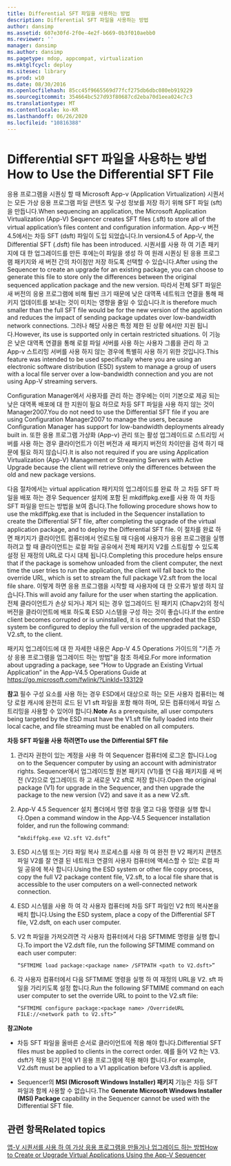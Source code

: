 ```yaml
---
title: Differential SFT 파일을 사용하는 방법
description: Differential SFT 파일을 사용하는 방법
author: dansimp
ms.assetid: 607e30fd-2f0e-4e2f-b669-0b3f010aebb0
ms.reviewer: ''
manager: dansimp
ms.author: dansimp
ms.pagetype: mdop, appcompat, virtualization
ms.mktglfcycl: deploy
ms.sitesec: library
ms.prod: w10
ms.date: 08/30/2016
ms.openlocfilehash: 85cc45f9665569d77fcf275db6dbc080eb919229
ms.sourcegitcommit: 354664bc527d93f80687cd2eba70d1eea024c7c3
ms.translationtype: MT
ms.contentlocale: ko-KR
ms.lasthandoff: 06/26/2020
ms.locfileid: "10816388"
---
```

# <span data-ttu-id="ecc50-103">Differential SFT 파일을 사용하는 방법</span><span class="sxs-lookup"><span data-stu-id="ecc50-103">How to Use the Differential SFT File</span></span>


<span data-ttu-id="ecc50-104">응용 프로그램을 시퀀싱 할 때 Microsoft App-v (Application Virtualization) 시퀀서는 모든 가상 응용 프로그램 파일 콘텐츠 및 구성 정보를 저장 하기 위해 SFT 파일 (sft)을 만듭니다.</span><span class="sxs-lookup"><span data-stu-id="ecc50-104">When sequencing an application, the Microsoft Application Virtualization (App-V) Sequencer creates SFT files (.sft) to store all of the virtual application’s files content and configuration information.</span></span> <span data-ttu-id="ecc50-105">App-v 버전 4.5에서는 차등 SFT (dsft) 파일이 도입 되었습니다.</span><span class="sxs-lookup"><span data-stu-id="ecc50-105">In version4.5 of App-V, the Differential SFT (.dsft) file has been introduced.</span></span> <span data-ttu-id="ecc50-106">시퀀서를 사용 하 여 기존 패키지에 대 한 업그레이드를 만든 후에는이 파일을 생성 하 여 원래 시퀀싱 된 응용 프로그램 패키지와 새 버전 간의 차이점만 저장 하도록 선택할 수 있습니다.</span><span class="sxs-lookup"><span data-stu-id="ecc50-106">After using the Sequencer to create an upgrade for an existing package, you can choose to generate this file to store only the differences between the original sequenced application package and the new version.</span></span> <span data-ttu-id="ecc50-107">따라서 전체 SFT 파일은 새 버전의 응용 프로그램에 비해 훨씬 크기 때문에 낮은 대역폭 네트워크 연결을 통해 패키지 업데이트를 보내는 것이 미치는 영향을 줄일 수 있습니다.</span><span class="sxs-lookup"><span data-stu-id="ecc50-107">It is therefore much smaller than the full SFT file would be for the new version of the application and reduces the impact of sending package updates over low-bandwidth network connections.</span></span> <span data-ttu-id="ecc50-108">그러나 해당 사용은 특정 제한 된 상황 에서만 지원 됩니다.</span><span class="sxs-lookup"><span data-stu-id="ecc50-108">However, its use is supported only in certain restricted situations.</span></span> <span data-ttu-id="ecc50-109">이 기능은 낮은 대역폭 연결을 통해 로컬 파일 서버를 사용 하는 사용자 그룹을 관리 하 고 App-v 스트리밍 서버를 사용 하지 않는 경우에 특별히 사용 하기 위한 것입니다.</span><span class="sxs-lookup"><span data-stu-id="ecc50-109">This feature was intended to be used specifically where you are using an electronic software distribution (ESD) system to manage a group of users with a local file server over a low-bandwidth connection and you are not using App-V streaming servers.</span></span>

<span data-ttu-id="ecc50-110">Configuration Manager에서 사용자를 관리 하는 경우에는 이미 기본으로 제공 되는 낮은 대역폭 배포에 대 한 지원이 필요 하므로 차등 SFT 파일을 사용 하지 않는 것이 Manager2007.</span><span class="sxs-lookup"><span data-stu-id="ecc50-110">You do not need to use the Differential SFT file if you are using Configuration Manager2007 to manage the users, because Configuration Manager has support for low-bandwidth deployments already built in.</span></span> <span data-ttu-id="ecc50-111">또한 응용 프로그램 가상화 (App-v) 관리 또는 활성 업그레이드로 스트리밍 서버를 사용 하는 경우 클라이언트가 이전 버전과 새 패키지 버전의 차이만을 검색 하기 때문에 필요 하지 않습니다.</span><span class="sxs-lookup"><span data-stu-id="ecc50-111">It is also not required if you are using Application Virtualization (App-V) Management or Streaming Servers with Active Upgrade because the client will retrieve only the differences between the old and new package versions.</span></span>

<span data-ttu-id="ecc50-112">다음 절차에서는 virtual application 패키지의 업그레이드를 완료 하 고 차등 SFT 파일을 배포 하는 경우 Sequencer 설치에 포함 된 mkdiffpkg.exe를 사용 하 여 차등 SFT 파일을 만드는 방법을 보여 줍니다.</span><span class="sxs-lookup"><span data-stu-id="ecc50-112">The following procedure shows how to use the mkdiffpkg.exe that is included in the Sequencer installation to create the Differential SFT file, after completing the upgrade of the virtual application package, and to deploy the Differential SFT file.</span></span> <span data-ttu-id="ecc50-113">이 절차를 완료 하면 패키지가 클라이언트 컴퓨터에서 언로드될 때 다음에 사용자가 응용 프로그램을 실행 하려고 할 때 클라이언트는 로컬 파일 공유에서 전체 패키지 V2를 스트림할 수 있도록 설정 된 재정의 URL로 다시 대체 됩니다.</span><span class="sxs-lookup"><span data-stu-id="ecc50-113">Completing this procedure helps ensure that if the package is somehow unloaded from the client computer, the next time the user tries to run the application, the client will fall back to the override URL, which is set to stream the full package V2.sft from the local file share.</span></span> <span data-ttu-id="ecc50-114">이렇게 하면 응용 프로그램을 시작할 때 사용자에 대 한 오류가 발생 하지 않습니다.</span><span class="sxs-lookup"><span data-stu-id="ecc50-114">This will avoid any failure for the user when starting the application.</span></span> <span data-ttu-id="ecc50-115">전체 클라이언트가 손상 되거나 제거 되는 경우 업그레이드 된 패키지 (Chapv2)의 정식 버전을 클라이언트에 배포 하도록 ESD 시스템을 구성 하는 것이 좋습니다.</span><span class="sxs-lookup"><span data-stu-id="ecc50-115">If the entire client becomes corrupted or is uninstalled, it is recommended that the ESD system be configured to deploy the full version of the upgraded package, V2.sft, to the client.</span></span>

<span data-ttu-id="ecc50-116">패키지 업그레이드에 대 한 자세한 내용은 App-V 4.5 Operations 가이드의 "기존 가상 응용 프로그램을 업그레이드 하는 방법"을 참조 하세요.</span><span class="sxs-lookup"><span data-stu-id="ecc50-116">For more information about upgrading a package, see “How to Upgrade an Existing Virtual Application” in the App-V4.5 Operations Guide at</span></span> <https://go.microsoft.com/fwlink/?LinkId=133129>

<span data-ttu-id="ecc50-117">**참고**  필수 구성 요소를 사용 하는 경우 ESD에서 대상으로 하는 모든 사용자 컴퓨터는 해당 로컬 캐시에 완전히 로드 된 V1 sft 파일을 포함 해야 하며, 모든 컴퓨터에서 파일 스트리밍을 사용할 수 있어야 합니다.</span><span class="sxs-lookup"><span data-stu-id="ecc50-117">**Note** As a prerequisite, all user computers being targeted by the ESD must have the V1.sft file fully loaded into their local cache, and file streaming must be enabled on all computers.</span></span>

 

**<span data-ttu-id="ecc50-118">차등 SFT 파일을 사용 하려면</span><span class="sxs-lookup"><span data-stu-id="ecc50-118">To use the Differential SFT file</span></span>**

1.  <span data-ttu-id="ecc50-119">관리자 권한이 있는 계정을 사용 하 여 Sequencer 컴퓨터에 로그온 합니다.</span><span class="sxs-lookup"><span data-stu-id="ecc50-119">Log on to the Sequencer computer by using an account with administrator rights.</span></span> <span data-ttu-id="ecc50-120">Sequencer에서 업그레이드할 원본 패키지 (V1)를 연 다음 패키지를 새 버전 (V2)으로 업그레이드 하 고 새로운 V2 sft로 저장 합니다.</span><span class="sxs-lookup"><span data-stu-id="ecc50-120">Open the original package (V1) for upgrade in the Sequencer, and then upgrade the package to the new version (V2) and save it as a new V2.sft.</span></span>

2.  <span data-ttu-id="ecc50-121">App-V 4.5 Sequencer 설치 폴더에서 명령 창을 열고 다음 명령을 실행 합니다.</span><span class="sxs-lookup"><span data-stu-id="ecc50-121">Open a command window in the App-V4.5 Sequencer installation folder, and run the following command:</span></span>

    `“mkdiffpkg.exe V2.sft V2.dsft”`

3.  <span data-ttu-id="ecc50-122">ESD 시스템 또는 기타 파일 복사 프로세스를 사용 하 여 완전 한 V2 패키지 콘텐츠 파일 V2를 잘 연결 된 네트워크 연결의 사용자 컴퓨터에 액세스할 수 있는 로컬 파일 공유에 복사 합니다.</span><span class="sxs-lookup"><span data-stu-id="ecc50-122">Using the ESD system or other file copy process, copy the full V2 package content file, V2.sft, to a local file share that is accessible to the user computers on a well-connected network connection.</span></span>

4.  <span data-ttu-id="ecc50-123">ESD 시스템을 사용 하 여 각 사용자 컴퓨터에 차등 SFT 파일인 V2 ft의 복사본을 배치 합니다.</span><span class="sxs-lookup"><span data-stu-id="ecc50-123">Using the ESD system, place a copy of the Differential SFT file, V2.dsft, on each user computer.</span></span>

5.  <span data-ttu-id="ecc50-124">V2 ft 파일을 가져오려면 각 사용자 컴퓨터에서 다음 SFTMIME 명령을 실행 합니다.</span><span class="sxs-lookup"><span data-stu-id="ecc50-124">To import the V2.dsft file, run the following SFTMIME command on each user computer:</span></span>

    `“SFTMIME load package:<package name> /SFTPATH <path to V2.dsft>”`

6.  <span data-ttu-id="ecc50-125">각 사용자 컴퓨터에서 다음 SFTMIME 명령을 실행 하 여 재정의 URL을 V2. sft 파일을 가리키도록 설정 합니다.</span><span class="sxs-lookup"><span data-stu-id="ecc50-125">Run the following SFTMIME command on each user computer to set the override URL to point to the V2.sft file:</span></span>

    `“SFTMIME configure package:<package name> /OverrideURL FILE://<network path to V2.sft>”`

**<span data-ttu-id="ecc50-126">참고</span><span class="sxs-lookup"><span data-stu-id="ecc50-126">Note</span></span>**  
-   <span data-ttu-id="ecc50-127">차등 SFT 파일을 올바른 순서로 클라이언트에 적용 해야 합니다.</span><span class="sxs-lookup"><span data-stu-id="ecc50-127">Differential SFT files must be applied to clients in the correct order.</span></span> <span data-ttu-id="ecc50-128">예를 들어 V2 ft는 V3. dsft가 적용 되기 전에 V1 응용 프로그램에 적용 해야 합니다.</span><span class="sxs-lookup"><span data-stu-id="ecc50-128">For example, V2.dsft must be applied to a V1 application before V3.dsft is applied.</span></span>

-   <span data-ttu-id="ecc50-129">Sequencer의 **MSI (Microsoft Windows Installer) 패키지** 기능은 차등 SFT 파일과 함께 사용할 수 없습니다.</span><span class="sxs-lookup"><span data-stu-id="ecc50-129">The **Generate Microsoft Windows Installer (MSI) Package** capability in the Sequencer cannot be used with the Differential SFT file.</span></span>

 

## <span data-ttu-id="ecc50-130">관련 항목</span><span class="sxs-lookup"><span data-stu-id="ecc50-130">Related topics</span></span>


[<span data-ttu-id="ecc50-131">앱-V 시퀀서를 사용 하 여 가상 응용 프로그램을 만들거나 업그레이드 하는 방법</span><span class="sxs-lookup"><span data-stu-id="ecc50-131">How to Create or Upgrade Virtual Applications Using the App-V Sequencer</span></span>](how-to-create-or-upgrade-virtual-applications-using--the-app-v-sequencer.md)

 

 





